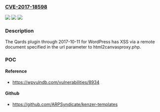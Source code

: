 ### [CVE-2017-18598](https://cve.mitre.org/cgi-bin/cvename.cgi?name=CVE-2017-18598)
![](https://img.shields.io/static/v1?label=Product&message=n%2Fa&color=blue)
![](https://img.shields.io/static/v1?label=Version&message=n%2Fa&color=blue)
![](https://img.shields.io/static/v1?label=Vulnerability&message=n%2Fa&color=brighgreen)

### Description

The Qards plugin through 2017-10-11 for WordPress has XSS via a remote document specified in the url parameter to html2canvasproxy.php.

### POC

#### Reference
- https://wpvulndb.com/vulnerabilities/8934

#### Github
- https://github.com/ARPSyndicate/kenzer-templates


